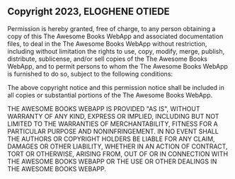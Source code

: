 ## Copyright 2023, ELOGHENE OTIEDE

Permission is hereby granted, free of charge, to any person obtaining a copy of this The Awesome Books WebApp and associated documentation files, to deal in the The Awesome Books WebApp without restriction, including without limitation the rights to use, copy, modify, merge, publish, distribute, sublicense, and/or sell copies of the The Awesome Books WebApp, and to permit persons to whom the The Awesome Books WebApp is furnished to do so, subject to the following conditions:

The above copyright notice and this permission notice shall be included in all copies or substantial portions of the The Awesome Books WebApp.

THE AWESOME BOOKS WEBAPP IS PROVIDED "AS IS", WITHOUT WARRANTY OF ANY KIND, EXPRESS OR IMPLIED, INCLUDING BUT NOT LIMITED TO THE WARRANTIES OF MERCHANTABILITY, FITNESS FOR A PARTICULAR PURPOSE AND NONINFRINGEMENT. IN NO EVENT SHALL THE AUTHORS OR COPYRIGHT HOLDERS BE LIABLE FOR ANY CLAIM, DAMAGES OR OTHER LIABILITY, WHETHER IN AN ACTION OF CONTRACT, TORT OR OTHERWISE, ARISING FROM, OUT OF OR IN CONNECTION WITH THE AWESOME BOOKS WEBAPP OR THE USE OR OTHER DEALINGS IN THE AWESOME BOOKS WEBAPP.
